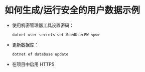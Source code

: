 # <a name="how-to-buildrun-secure-user-data-sample"></a>如何生成/运行安全的用户数据示例

* 使用机密管理器工具设置密码：

  `dotnet user-secrets set SeedUserPW <pw>`

* 更新数据库：

  `dotnet ef database update`

* 在项目中启用 HTTPS
